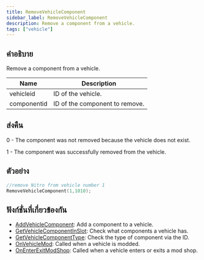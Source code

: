 ```yaml
---
title: RemoveVehicleComponent
sidebar_label: RemoveVehicleComponent
description: Remove a component from a vehicle.
tags: ["vehicle"]
---
```


## คำอธิบาย

Remove a component from a vehicle.

| Name        | Description                    |
| ----------- | ------------------------------ |
| vehicleid   | ID of the vehicle.             |
| componentid | ID of the component to remove. |

## ส่งคืน

0 - The component was not removed because the vehicle does not exist.

1 - The component was successfully removed from the vehicle.

## ตัวอย่าง

```c
//remove Nitro from vehicle number 1
RemoveVehicleComponent(1,1010);
```

## ฟังก์ชั่นที่เกี่ยวข้องกัน

- [AddVehicleComponent](AddVehicleComponent): Add a component to a vehicle.
- [GetVehicleComponentInSlot](GetVehicleComponentInSlot): Check what components a vehicle has.
- [GetVehicleComponentType](GetVehicleComponentType): Check the type of component via the ID.
- [OnVehicleMod](../callbacks/OnVehicleMod): Called when a vehicle is modded.
- [OnEnterExitModShop](../callbacks/OnEnterExitModShop): Called when a vehicle enters or exits a mod shop.
